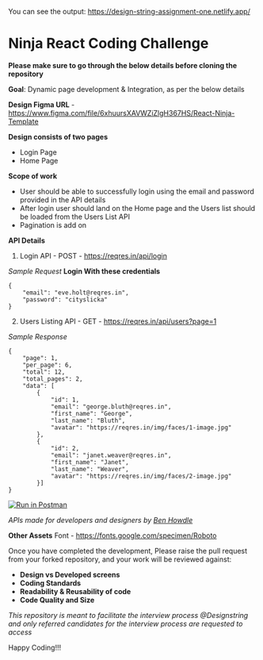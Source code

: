 You can see the output: https://design-string-assignment-one.netlify.app/

# Ninja React Coding Challenge

**Please make sure to go through the below details before cloning the repository**

**Goal**: Dynamic page development & Integration, as per the below details

**Design Figma URL** - https://www.figma.com/file/6xhuursXAVWZiZlgH367HS/React-Ninja-Template

**Design consists of two pages**
- Login Page
- Home Page

**Scope of work**
- User should be able to successfully login using the email and password provided in the API details
- After login user should land on the Home page and the Users list should be loaded from the Users List API  
- Pagination is add on

**API Details**

1. Login API - POST - https://reqres.in/api/login 

_Sample Request_
**Login With these credentials**
```
{
    "email": "eve.holt@reqres.in",
    "password": "cityslicka"
}
```

2. Users Listing API - GET - https://reqres.in/api/users?page=1

_Sample Response_
```
{
    "page": 1,
    "per_page": 6,
    "total": 12,
    "total_pages": 2,
    "data": [
        {
            "id": 1,
            "email": "george.bluth@reqres.in",
            "first_name": "George",
            "last_name": "Bluth",
            "avatar": "https://reqres.in/img/faces/1-image.jpg"
        },
        {
            "id": 2,
            "email": "janet.weaver@reqres.in",
            "first_name": "Janet",
            "last_name": "Weaver",
            "avatar": "https://reqres.in/img/faces/2-image.jpg"
        }]
}
```

[![Run in Postman](https://run.pstmn.io/button.svg)](https://app.getpostman.com/run-collection/5dfbcd9789e5ec3722df?action=collection%2Fimport)

_APIs made for developers and designers by [Ben Howdle](https://benhowdle.im/)_


**Other Assets**
Font - https://fonts.google.com/specimen/Roboto

Once you have completed the development, Please raise the pull request from your forked repository, and your work will be reviewed against:
- **Design vs Developed screens**
- **Coding Standards**
- **Readability & Reusability of code**
- **Code Quality and Size**

_This repository is meant to facilitate the interview process @Designstring and only referred candidates for the interview process are requested to access_

Happy Coding!!!
